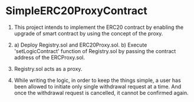 # SimpleERC20ProxyContract

1) This project intends to implement the ERC20 contract by enabling the upgrade of smart contract by using the concept of the proxy.

2) a) Deploy Registry.sol and ERC20Proxy.sol.
   b) Execute 'setLogicContract' function of Registry.sol by passing the contract address of the ERCProxy.sol.

3) Registry.sol acts as a proxy.

4) While writing the logic, in order to keep the things simple, a user has been allowed to initiate only single withdrawal request at a time. And once the      withdrawal request is cancelled, it cannot be confirmed again.




